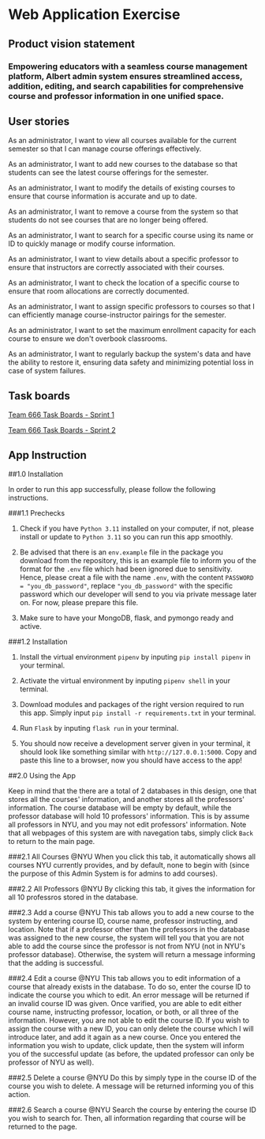 # Web Application Exercise

## Product vision statement


### Empowering educators with a seamless course management platform, Albert admin system ensures streamlined access, addition, editing, and search capabilities for comprehensive course and professor information in one unified space.


## User stories

As an administrator, I want to view all courses available for the current semester so that I can manage course offerings effectively.

As an administrator, I want to add new courses to the database so that students can see the latest course offerings for the semester.

As an administrator, I want to modify the details of existing courses to ensure that course information is accurate and up to date.

As an administrator, I want to remove a course from the system so that students do not see courses that are no longer being offered.

As an administrator, I want to search for a specific course using its name or ID to quickly manage or modify course information.

As an administrator, I want to view details about a specific professor to ensure that instructors are correctly associated with their courses.

As an administrator, I want to check the location of a specific course to ensure that room allocations are correctly documented.

As an administrator, I want to assign specific professors to courses so that I can efficiently manage course-instructor pairings for the semester.

As an administrator, I want to set the maximum enrollment capacity for each course to ensure we don't overbook classrooms.

As an administrator, I want to regularly backup the system's data and have the ability to restore it, ensuring data safety and minimizing potential loss in case of system failures.


## Task boards

[Team 666 Task Boards - Sprint 1](https://github.com/orgs/software-students-fall2023/projects/36/views/1)

[Team 666 Task Boards - Sprint 2](https://github.com/orgs/software-students-fall2023/projects/52)

## App Instruction
##1.0 Installation

In order to run this app successfully, please follow the following instructions.

###1.1 Prechecks
1. Check if you have `Python 3.11` installed on your computer, if not, please install or update to `Python 3.11` so you can run this app smoothly.

2. Be advised that there is an `env.example` file in the package you download from the repository, this is an example file to inform you of the format for the `.env` file which had been ignored due to sensitivity. Hence, please creat a file with the name `.env`, with the content `PASSWORD = "you_db_password"`, replace `"you_db_password"` with the specific password which our developer will send to you via private message later on. For now, please prepare this file.

3. Make sure to have your MongoDB, flask, and pymongo ready and active.

###1.2 Installation
1. Install the virtual environment `pipenv` by inputing `pip install pipenv` in your terminal.

2. Activate the virtual environment by inputing `pipenv shell` in your terminal.

3. Download modules and packages of the right version required to run this app. Simply input `pip install -r requirements.txt` in your terminal.

4. Run `Flask` by inputing `flask run` in your terminal.

5. You should now receive a development server given in your terminal, it should look like something similar with `http://127.0.0.1:5000`. Copy and paste this line to a browser, now you should have access to the app!

##2.0 Using the App

Keep in mind that the there are a total of 2 databases in this design, one that stores all the courses' information, and another stores all the professors' information. The course database will be empty by default, while the professor database will hold 10 professors' information. This is by assume all professors in NYU, and you may not edit professors' information. Note that all webpages of this system are with navegation tabs, simply click `Back` to return to the main page.

###2.1 All Courses @NYU
When you click this tab, it automatically shows all courses NYU currently provides, and by default, none to begin with (since the purpose of this Admin System is for admins to add courses).

###2.2 All Professors @NYU
By clicking this tab, it gives the information for all 10 professros stored in the database.

###2.3 Add a course @NYU
This tab allows you to add a new course to the system by entering course ID, course name, professor instructing, and location. Note that if a professor other than the professors in the database was assigned to the new course, the system will tell you that you are not able to add the course since the professor is not from NYU (not in NYU's professor database). Otherwise, the system will return a message informing that the adding is successful.

###2.4 Edit a course @NYU
This tab allows you to edit information of a course that already exists in the database. To do so, enter the course ID to indicate the course you which to edit. An error message will be returned if an invalid course ID was given. Once varified, you are able to edit either course name, instructing professor, location, or both, or all three of the information. However, you are not able to edit the course ID. If you wish to assign the course with a new ID, you can only delete the course which I will introduce later, and add it again as a new course. Once you entered the information you wish to update, click update, then the system will inform you of the successful update (as before, the updated professor can only be professor of NYU as well).

###2.5 Delete a course @NYU
Do this by simply type in the course ID of the course you wish to delete. A message will be returned informing you of this action.

###2.6 Search a course @NYU
Search the course by entering the course ID you wish to search for. Then, all information regarding that course will be returned to the page.
